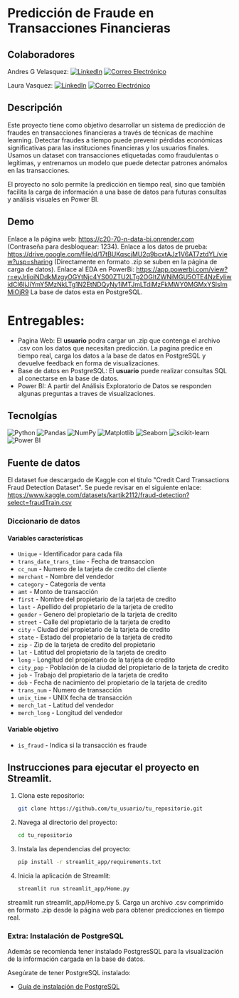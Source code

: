 # Predicción de Fraude en Transacciones Financieras

## Colaboradores
Andres G Velasquez: 
[![LinkedIn](https://img.shields.io/badge/LinkedIn-0077B5?style=for-the-badge&logo=linkedin&logoColor=white)](https://www.linkedin.com/in/andres946/)
[![Correo Electrónico](https://img.shields.io/badge/Correo%20Electrónico-andresgvelasquez8@gmail.com-red?style=for-the-badge&logo=mail.ru)](mailto:andresgvelasquez8@gmail.com)  

Laura Vasquez: 
[![LinkedIn](https://img.shields.io/badge/LinkedIn-0077B5?style=for-the-badge&logo=linkedin&logoColor=white)](https://www.linkedin.com/in/laura-cristina-vasquez-analistadedatos)
[![Correo Electrónico](https://img.shields.io/badge/Correo%20Electrónico-lauravasquez112399@gmail.com-red?style=for-the-badge&logo=mail.ru)](mailto:lauravasquez112399@gmail.com)  


## Descripción

Este proyecto tiene como objetivo desarrollar un sistema de predicción de fraudes en transacciones financieras a través de técnicas de machine learning. Detectar fraudes a tiempo puede prevenir pérdidas económicas significativas para las instituciones financieras y los usuarios finales. Usamos un dataset con transacciones etiquetadas como fraudulentas o legítimas, y entrenamos un modelo que puede detectar patrones anómalos en las transacciones.

El proyecto no solo permite la predicción en tiempo real, sino que también facilita la carga de información a una base de datos para futuras consultas y análisis visuales en Power BI.

## Demo
Enlace a la página web: https://c20-70-n-data-bi.onrender.com (Contraseña para desbloquear: 1234).
Enlace a los datos de prueba: https://drive.google.com/file/d/17tBUKqscjMU2q9bcxtAJz1V6AT7ztdYL/view?usp=sharing (Directamente en formato .zip se suben en la página de carga de datos).
Enlace al EDA en PowerBi: https://app.powerbi.com/view?r=eyJrIjoiNDdkMzgyOGYtNjc4YS00ZTU2LTg2OGItZWNiMGU5OTE4NzEyIiwidCI6IjJiYmY5MzNkLTg1N2EtNDQyNy1iMTJmLTdiMzFkMWY0MGMxYSIsImMiOjR9
La base de datos esta en PostgreSQL. 

# Entregables:
- Pagina Web: El **usuario** podra cargar un .zip que contenga el archivo .csv con los datos que necesitan predicción. La pagina predice en tiempo real, carga los datos a la base de datos en PostgreSQL y devuelve feedback en forma de visualizaciones. 
- Base de datos en PostgreSQL: El **usuario** puede realizar consultas SQL al conectarse en la base de datos. 
- Power BI: A partir del Análisis Exploratorio de Datos se responden algunas preguntas a traves de visualizaciones. 

## Tecnolgías
![Python](https://img.shields.io/badge/-Python-blue?style=for-the-badge&logo=python&logoColor=white&logoWidth=40)
![Pandas](https://img.shields.io/badge/-Pandas-blue?style=for-the-badge&logo=pandas&logoColor=white)
![NumPy](https://img.shields.io/badge/-NumPy-blue?style=for-the-badge&logo=numpy&logoColor=white)
![Matplotlib](https://img.shields.io/badge/-Matplotlib-blue?style=for-the-badge&logo=python&logoColor=white)
![Seaborn](https://img.shields.io/badge/-Seaborn-blue?style=for-the-badge&logo=python&logoColor=white)
![scikit-learn](https://img.shields.io/badge/-scikit--learn-blue?style=for-the-badge&logo=scikit-learn&logoColor=white)
![Power BI](https://img.shields.io/badge/Power%20BI-ffc40d?style=flat-square&logo=power-bi&logoColor=white)

## Fuente de datos
El dataset fue descargado de Kaggle con el titulo "Credit Card Transactions Fraud Detection Dataset". Se puede revisar en el siguiente enlace: https://www.kaggle.com/datasets/kartik2112/fraud-detection?select=fraudTrain.csv

### Diccionario de datos

#### Variables características
- `Unique` - Identificador para cada fila  
- `trans_date_trans_time` - Fecha de transaccion  
- `cc_num` - Numero de la tarjeta de credito del cliente  
- `merchant` - Nombre del vendedor  
- `category` - Categoria de venta  
- `amt` - Monto de transacción   
- `first` - Nombre del propietario de la tarjeta de credito  
- `last` - Apellido del propietario de la tarjeta de credito  
- `gender` - Genero del propietario de la tarjeta de credito  
- `street` - Calle del propietario de la tarjeta de credito  
- `city` - Ciudad del propietario de la tarjeta de credito  
- `state` - Estado del propietario de la tarjeta de credito 
- `zip` - Zip de la tarjeta de credito del propietario
- `lat` - Latitud del propietario de la tarjeta de credito  
- `long` - Longitud del propietario de la tarjeta de credito
- `city_pop` - Población de la ciudad del propietario de la tarjeta de credito  
- `job` - Trabajo del propietario de la tarjeta de credito 
- `dob` - Fecha de nacimiento del propietario de la tarjeta de credito 
- `trans_num` - Numero de transacción  
- `unix_time` - UNIX fecha de transacción  
- `merch_lat` - Latitud del vendedor 
- `merch_long` - Longitud del vendedor 

#### Variable objetivo
- `is_fraud` - Indica si la transacción es fraude


## Instrucciones para ejecutar el proyecto en Streamlit.

1. Clona este repositorio:
   ```bash
   git clone https://github.com/tu_usuario/tu_repositorio.git
   ```
2. Navega al directorio del proyecto:
   ```bash
   cd tu_repositorio
   ```
3. Instala las dependencias del proyecto:
   ```bash
   pip install -r streamlit_app/requirements.txt
   ```
4. Inicia la aplicación de Streamlit:
   ```bash
   streamlit run streamlit_app/Home.py
   ```
streamlit run streamlit_app/Home.py
5. Carga un archivo .csv comprimido en formato .zip desde la página web para obtener predicciones en tiempo real.

### Extra: Instalación de PostgreSQL
Además se recomienda tener instalado PostgresSQL para la visualización de la información cargada en la base de datos. 

Asegúrate de tener PostgreSQL instalado:
   - [Guía de instalación de PostgreSQL](https://www.postgresql.org/download/)
